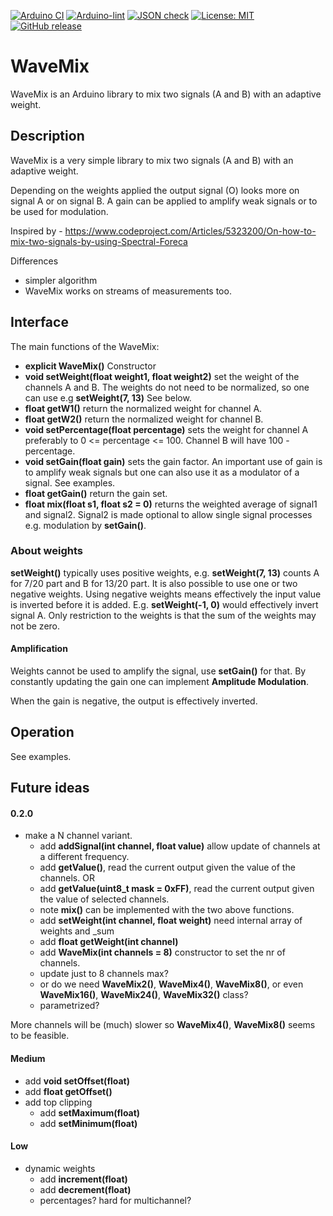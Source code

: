 
[![Arduino CI](https://github.com/RobTillaart/WaveMix/workflows/Arduino%20CI/badge.svg)](https://github.com/marketplace/actions/arduino_ci)
[![Arduino-lint](https://github.com/RobTillaart/WaveMix/actions/workflows/arduino-lint.yml/badge.svg)](https://github.com/RobTillaart/WaveMix/actions/workflows/arduino-lint.yml)
[![JSON check](https://github.com/RobTillaart/WaveMix/actions/workflows/jsoncheck.yml/badge.svg)](https://github.com/RobTillaart/WaveMix/actions/workflows/jsoncheck.yml)
[![License: MIT](https://img.shields.io/badge/license-MIT-green.svg)](https://github.com/RobTillaart/WaveMix/blob/master/LICENSE)
[![GitHub release](https://img.shields.io/github/release/RobTillaart/WaveMix.svg?maxAge=3600)](https://github.com/RobTillaart/WaveMix/releases)


# WaveMix

WaveMix is an Arduino library to mix two signals (A and B) with an adaptive weight.


## Description

WaveMix is a very simple library to mix two signals (A and B) with an adaptive weight.

Depending on the weights applied the output signal (O) looks more on signal A or on signal B. 
A gain can be applied to amplify weak signals or to be used for modulation.


Inspired by - https://www.codeproject.com/Articles/5323200/On-how-to-mix-two-signals-by-using-Spectral-Foreca

Differences
- simpler algorithm
- WaveMix works on streams of measurements too.


## Interface

The main functions of the WaveMix:

- **explicit WaveMix()** Constructor
- **void  setWeight(float weight1, float weight2)** set the weight of the channels A and B. 
The weights do not need to be normalized, so one can use e.g **setWeight(7, 13)** See below.
- **float getW1()** return the normalized weight for channel A.
- **float getW2()** return the normalized weight for channel B.
- **void  setPercentage(float percentage)** sets the weight for channel A preferably to 0 <= percentage <= 100. 
Channel B will have 100 - percentage.
- **void  setGain(float gain)** sets the gain factor.
An important use of gain is to amplify weak signals but one can also use it as a modulator of a signal. 
See examples.
- **float getGain()** return the gain set.
- **float mix(float s1, float s2 = 0)** returns the weighted average of signal1 and signal2. 
Signal2 is made optional to allow single signal processes e.g. modulation by **setGain()**.


### About weights

**setWeight()** typically uses positive weights, e.g. **setWeight(7, 13)**
counts A for 7/20 part and B for 13/20 part. 
It is also possible to use one or two negative weights. 
Using negative weights means effectively the input value is inverted before it is added. 
E.g. **setWeight(-1, 0)** would effectively invert signal A.
Only restriction to the weights is that the sum of the weights may not be zero.


#### Amplification

Weights cannot be used to amplify the signal, use **setGain()** for that.
By constantly updating the gain one can implement **Amplitude Modulation**.

When the gain is negative, the output is effectively inverted.


## Operation

See examples.


## Future ideas


#### 0.2.0

- make a N channel variant.
  - add **addSignal(int channel, float value)** allow update of channels at a different frequency.
  - add **getValue()**, read the current output given the value of the channels. OR
  - add **getValue(uint8_t mask = 0xFF)**, read the current output given the value of selected channels.
  - note **mix()** can be implemented with the two above functions.
  - add **setWeight(int channel, float weight)** need internal array of weights and \_sum
  - add **float getWeight(int channel)**
  - add **WaveMix(int channels = 8)** constructor to set the nr of channels.
  - update just to 8 channels max?
  - or do we need **WaveMix2()**, **WaveMix4()**, **WaveMix8()**, or even **WaveMix16()**, **WaveMix24()**, **WaveMix32()** class?
  - parametrized?

More channels will be (much) slower so **WaveMix4()**, **WaveMix8()** seems to be feasible.


#### Medium

- add **void setOffset(float)** 
- add **float getOffset()**
- add top clipping
  - add **setMaximum(float)**
  - add **setMinimum(float)**


#### Low

- dynamic weights
  - add **increment(float)**
  - add **decrement(float)**
  - percentages? hard for multichannel?


